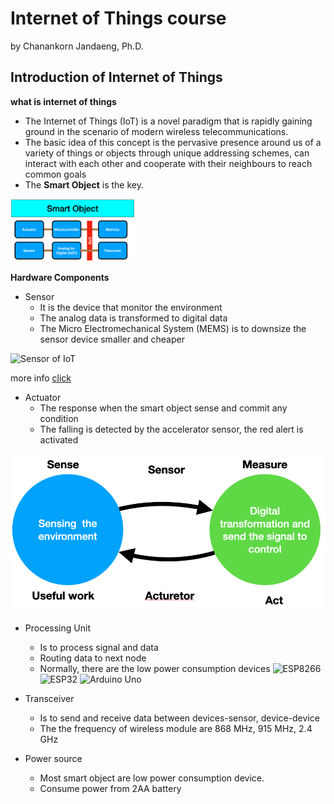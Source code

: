 # Internet of Things course

by Chanankorn Jandaeng, Ph.D.

## Introduction of Internet of Things

**what is internet of things**

* The Internet of Things (IoT) is a novel paradigm that is rapidly gaining ground in the scenario of modern wireless telecommunications.
* The basic idea of this concept is the pervasive presence around us of a variety of things or objects through unique addressing schemes, can interact with each other and cooperate with their neighbours to reach common goals
* The **Smart Object** is the key.

[<img src="images/01/smart_object.png" width="200"/>](images/01/smart_object.png)

**Hardware Components**

* Sensor
  * It is the device that monitor the environment
  * The analog data is transformed to digital data
  * The Micro Electromechanical System (MEMS) is to downsize the sensor device smaller and cheaper

![Sensor of IoT](https://iotgyaan.com/wp-content/uploads/2020/08/sensors-for-the-iot-device-1.jpg)

more info [click](https://iotgyaan.com/types-of-iot-sensors/)
* Actuator
  * The response when the smart object sense and commit any condition
  * The falling is detected by the accelerator sensor, the red alert is activated

![Actuator](images/01/actuator.png)

* Processing Unit
  * Is to process signal and data
  * Routing data to next node
  * Normally, there are the low power consumption devices
  ![ESP8266](https://static.cytron.io/image/cache/catalog/products/NodeMCU-V2-DOIT/NODEMCU-V2-DOIT%201-512x512.jpg)
  ![ESP32](https://static.cytron.io/image/cache/catalog/products/NODEMCU-ESP32/NODEMCU-ESP32-512x512.jpg)
  ![Arduino Uno](https://static.cytron.io/image/cache/catalog/products/ARDUINO-UNO/arduino-uno-rev3-main-board-22898-512x512.jpg)
  
* Transceiver
  * Is to send and receive data between devices-sensor, device-device
  * The the frequency of wireless module are 868 MHz, 915 MHz, 2.4 GHz
* Power source
  * Most smart object are low power consumption device.
  * Consume power from 2AA battery

